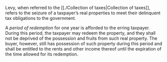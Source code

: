 Levy, when referred to the [[./Collection of taxes|Collection of taxes]], refers to the seizure of a taxpayer’s real properties to meet their delinquent tax obligations to the government.

A *period of redemption* for one year is afforded to the erring taxpayer. During this period, the taxpayer may redeem the property, and they shall not be deprived of the possession and fruits from such real property. The buyer, however, still has possession of such property during this period and shall be entitled to the rents and other income thereof until the expiration of the time allowed for its redemption.
